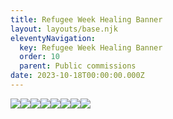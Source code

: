 ```yaml
---
title: Refugee Week Healing Banner
layout: layouts/base.njk
eleventyNavigation:
  key: Refugee Week Healing Banner
  order: 10
  parent: Public commissions
date: 2023-10-18T00:00:00.000Z
---
```

![](https://s3.eu-west-1.amazonaws.com/jessicaakerman.com/Pink-rectangle-crop.jpg)![](https://s3.eu-west-1.amazonaws.com/jessicaakerman.com/yellow-circle-crop.jpg)![](https://s3.eu-west-1.amazonaws.com/jessicaakerman.com/blue-triangle-crop.jpg)![](https://s3.eu-west-1.amazonaws.com/jessicaakerman.com/orange-square-crop.jpg)![](https://s3.eu-west-1.amazonaws.com/jessicaakerman.com/wide-crop-thosepicturedays.com.jpg)![](https://s3.eu-west-1.amazonaws.com/jessicaakerman.com/working-crop-thosepicturedays.com.jpg)![](https://s3.eu-west-1.amazonaws.com/jessicaakerman.com/working-2-crop-thosepicturedays.com.jpg)![](https://s3.eu-west-1.amazonaws.com/jessicaakerman.com/Banner-crop-2.jpg)
